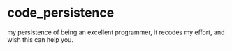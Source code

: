 # code_persistence
my persistence of being an excellent programmer, it recodes my effort, and wish this can help you. 
